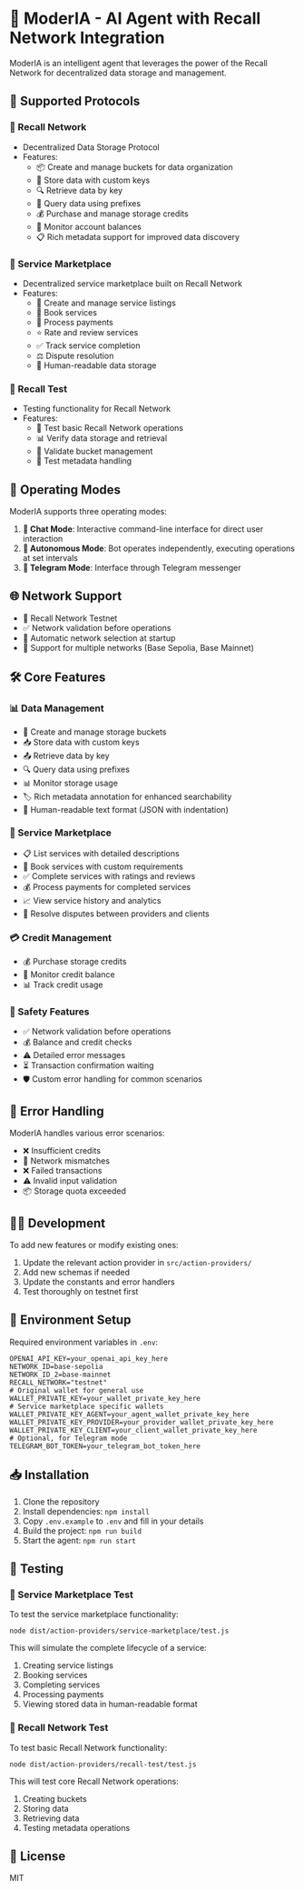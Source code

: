 # 🤖 ModerIA - AI Agent with Recall Network Integration

ModerIA is an intelligent agent that leverages the power of the Recall Network for decentralized data storage and management.

## 🔗 Supported Protocols

### 🔄 Recall Network
- Decentralized Data Storage Protocol
- Features:
  - 📦 Create and manage buckets for data organization
  - 💾 Store data with custom keys
  - 🔍 Retrieve data by key
  - 🔎 Query data using prefixes
  - 💰 Purchase and manage storage credits
  - 💼 Monitor account balances
  - 📋 Rich metadata support for improved data discovery

### 🛒 Service Marketplace
- Decentralized service marketplace built on Recall Network
- Features:
  - 📝 Create and manage service listings
  - 📅 Book services
  - 💸 Process payments
  - ⭐ Rate and review services
  - ✅ Track service completion
  - ⚖️ Dispute resolution
  - 📄 Human-readable data storage

### 🧪 Recall Test
- Testing functionality for Recall Network
- Features:
  - 🔄 Test basic Recall Network operations
  - 📊 Verify data storage and retrieval
  - 🧰 Validate bucket management
  - 🔬 Test metadata handling

## 🚀 Operating Modes

ModerIA supports three operating modes:

1. **💬 Chat Mode**: Interactive command-line interface for direct user interaction
2. **🤖 Autonomous Mode**: Bot operates independently, executing operations at set intervals
3. **📱 Telegram Mode**: Interface through Telegram messenger

## 🌐 Network Support

- 🧪 Recall Network Testnet
- ✅ Network validation before operations
- 🔄 Automatic network selection at startup
- 🔀 Support for multiple networks (Base Sepolia, Base Mainnet)

## 🛠️ Core Features

### 📊 Data Management
- 📁 Create and manage storage buckets
- 📥 Store data with custom keys
- 📤 Retrieve data by key
- 🔍 Query data using prefixes
- 📊 Monitor storage usage
- 🏷️ Rich metadata annotation for enhanced searchability
- 📝 Human-readable text format (JSON with indentation)

### 🏪 Service Marketplace
- 📋 List services with detailed descriptions
- 📝 Book services with custom requirements
- ✅ Complete services with ratings and reviews
- 💰 Process payments for completed services
- 📈 View service history and analytics
- 🤝 Resolve disputes between providers and clients

### 💳 Credit Management
- 💰 Purchase storage credits
- 💼 Monitor credit balance
- 📊 Track credit usage

### 🔐 Safety Features
- ✅ Network validation before operations
- 💰 Balance and credit checks
- ⚠️ Detailed error messages
- ⏳ Transaction confirmation waiting
- 🛡️ Custom error handling for common scenarios

## 🐛 Error Handling

ModerIA handles various error scenarios:
- ❌ Insufficient credits
- 🔗 Network mismatches
- ❌ Failed transactions
- ⚠️ Invalid input validation
- 📦 Storage quota exceeded

## 👨‍💻 Development

To add new features or modify existing ones:
1. Update the relevant action provider in `src/action-providers/`
2. Add new schemas if needed
3. Update the constants and error handlers
4. Test thoroughly on testnet first

## 🔧 Environment Setup

Required environment variables in `.env`:
```
OPENAI_API_KEY=your_openai_api_key_here
NETWORK_ID=base-sepolia
NETWORK_ID_2=base-mainnet
RECALL_NETWORK="testnet"
# Original wallet for general use
WALLET_PRIVATE_KEY=your_wallet_private_key_here
# Service marketplace specific wallets
WALLET_PRIVATE_KEY_AGENT=your_agent_wallet_private_key_here
WALLET_PRIVATE_KEY_PROVIDER=your_provider_wallet_private_key_here
WALLET_PRIVATE_KEY_CLIENT=your_client_wallet_private_key_here
# Optional, for Telegram mode
TELEGRAM_BOT_TOKEN=your_telegram_bot_token_here
```

## 📥 Installation

1. Clone the repository
2. Install dependencies: `npm install`
3. Copy `.env.example` to `.env` and fill in your details
4. Build the project: `npm run build`
5. Start the agent: `npm run start`

## 🧪 Testing

### 🛒 Service Marketplace Test
To test the service marketplace functionality:
```
node dist/action-providers/service-marketplace/test.js
```

This will simulate the complete lifecycle of a service:
1. Creating service listings
2. Booking services
3. Completing services
4. Processing payments
5. Viewing stored data in human-readable format

### 🔄 Recall Network Test
To test basic Recall Network functionality:
```
node dist/action-providers/recall-test/test.js
```

This will test core Recall Network operations:
1. Creating buckets
2. Storing data
3. Retrieving data
4. Testing metadata operations

## 📜 License

MIT
